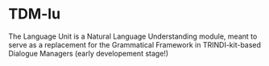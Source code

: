 TDM-lu
======

The Language Unit is a Natural Language Understanding module, meant to serve as a replacement for the Grammatical Framework in TRINDI-kit-based Dialogue Managers (early developement stage!)